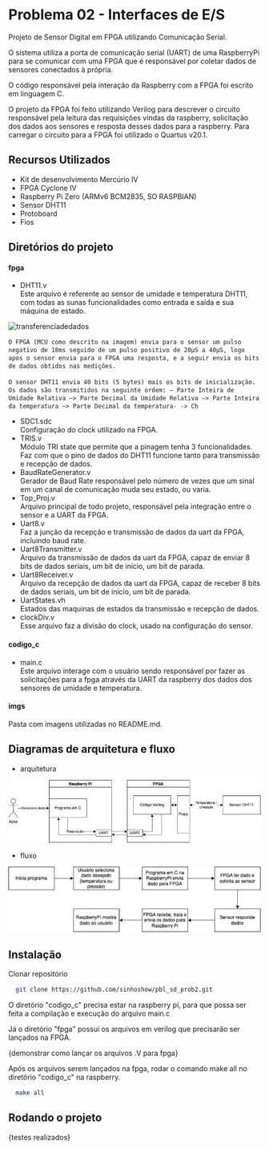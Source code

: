 
# Problema 02 - Interfaces de E/S

Projeto de Sensor Digital em FPGA utilizando Comunicação Serial.

O sistema utiliza a porta de comunicação serial (UART) de uma RaspberryPi para se comunicar com uma FPGA que é responsável por coletar dados de sensores conectados à própria.

O código responsável pela interação da Raspberry com a FPGA foi escrito em linguagem C.

O projeto da FPGA foi feito utilizando Verilog para descrever o circuito responsável pela leitura das requisições vindas da raspberry, solicitação dos dados aos sensores e resposta desses dados para a raspberry. Para carregar o circuito para a FPGA foi utilizado o Quartus v20.1.


## Recursos Utilizados
- Kit de desenvolvimento Mercúrio IV
- FPGA Cyclone IV
- Raspberry Pi Zero (ARMv6 BCM2835, SO RASPBIAN)
- Sensor DHT11
- Protoboard
- Fios

## Diretórios do projeto

#### fpga

- DHT11.v <br>
Este arquivo é referente ao sensor de umidade e temperatura DHT11, com todas as sunas funcionalidades como entrada e saída e sua máquina de estado.

![transferenciadedados](https://user-images.githubusercontent.com/8845392/169427680-3a03d232-5cbf-4e7f-8bd8-7b05f11c88ad.jpeg)

    O FPGA (MCU como descrito na imagem) envia para o sensor um pulso negativo de 18ms seguido de um pulso positivo de 20µS a 40µS, logo após o sensor envia para o FPGA uma resposta, e a seguir envia os bits de dados obtidos nas medições.

    O sensor DHT11 envia 40 bits (5 bytes) mais os bits de inicialização. Os dados são transmitidos na seguinte ordem: – Parte Inteira de Umidade Relativa —> Parte Decimal da Umidade Relativa —> Parte Inteira da temperatura —> Parte Decimal da temperatura- -> Ch

- SDC1.sdc <br>
Configuração do clock utilizado na FPGA.
- TRIS.v <br>
Módulo TRI state que permite que a pinagem tenha 3 funcionalidades. Faz com que o pino de dados do DHT11 funcione tanto para transmissão e recepção de dados.
- BaudRateGenerator.v <br>
Gerador de Baud Rate responsável pelo número de vezes que um sinal em um canal de comunicação muda seu estado, ou varia.
- Top_Proj.v <br>
Arquivo principal de todo projeto, responsável pela integração entre o sensor e a UART da FPGA.
- Uart8.v <br>
Faz a junção da recepção e transmissão de dados da uart da FPGA, incluindo baud rate.
- Uart8Transmitter.v <br>
Arquivo da transmissão de dados da uart da FPGA, capaz de enviar 8 bits de dados seriais, um bit de início, um bit de parada.
- Uart8Receiver.v <br>
Arquivo da recepção de dados da uart da FPGA, capaz de receber 8 bits de dados seriais, um bit de início, um bit de parada.
- UartStates.vh <br>
Estados das maquinas de estados da transmissão e recepção de dados.
- clockDiv.v <br>
Esse arquivo faz a divisão do clock, usado na configuração do sensor.
#### codigo_c

- main.c <br>
Este arquivo interage com o usuário sendo responsável por fazer as solicitações para a fpga através da UART da raspberry dos dados dos sensores de umidade e temperatura.

#### imgs <br>
Pasta com imagens utilizadas no README.md.

## Diagramas de arquitetura e fluxo
- arquitetura

![arquitetura](imgs/arquitetura.png)

- fluxo

![fluxo](imgs/fluxo.png)

## Instalação

Clonar repositório

```bash
  git clone https://github.com/sinhoshow/pbl_sd_prob2.git
```
O diretório "codigo_c" precisa estar na raspberry pi, para que possa ser feita a compilação e execução do arquivo main.c

Já o diretório "fpga" possui os arquivos em verilog que precisarão ser lançados na FPGA.

{demonstrar como lançar os arquivos .V para fpga}

Após os arquivos serem lançados na fpga, rodar o comando make all no diretório "codigo_c" na raspberry.

```bash
  make all
```

## Rodando o projeto
{testes realizados}
